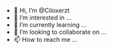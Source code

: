 - 👋 Hi, I’m @Ciloxerzt
- 👀 I’m interested in ...
- 🌱 I’m currently learning ...
- 💞️ I’m looking to collaborate on ...
- 📫 How to reach me ...

<!---
Ciloxerzt/Ciloxerzt is a ✨ special ✨ repository because its `README.md` (this file) appears on your GitHub profile.
You can click the Preview link to take a look at your changes.
--->
